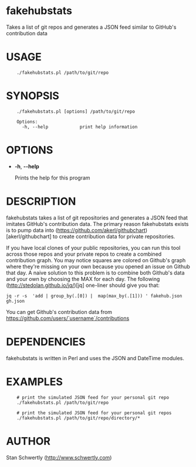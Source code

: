 # fakehubstats

Takes a list of git repos and generates a JSON feed similar to GitHub's 
contribution data

# USAGE

        ./fakehubstats.pl /path/to/git/repo

# SYNOPSIS

        ./fakehubstats.pl [options] /path/to/git/repo

        Options:
          -h, --help            print help information

# OPTIONS

- **-h**, **--help**

    Prints the help for this program

# DESCRIPTION

fakehubstats takes a list of git repositories and generates a JSON feed that
imitates GitHub's contribution data. The primary reason fakehubstats exists is
to pump data into (https://github.com/akerl/githubchart)[akerl/githubchart] to
create contribution data for private repositories.

If you have local clones of your public repositories, you can run this tool
across those repos and your private repos to create a combined contribution
graph. You may notice squares are colored on Github's graph where they're missing
on your own because you opened an issue on Github that day. A naive solution to this
problem is to combine both Github's data and your own by choosing the MAX for each day.
The following (http://stedolan.github.io/jq/)[jq] one-liner should give you that:

    jq -r -s  'add | group_by(.[0]) |  map(max_by(.[1])) ' fakehub.json gh.json

You can get Github's contribution data from https://github.com/users/`username`/contributions

# DEPENDENCIES

fakehubstats is written in Perl and uses the JSON and DateTime modules.

# EXAMPLES

        # print the simulated JSON feed for your personal git repo
        ./fakehubstats.pl /path/to/git/repo

        # print the simulated JSON feed for your personal git repos
        ./fakehubstats.pl /path/to/git/repo/directory/*

# AUTHOR

Stan Schwertly (http://www.schwertly.com)

